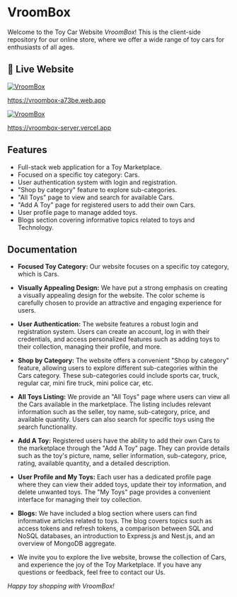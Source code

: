 # VroomBox

Welcome to the Toy Car Website _VroomBox_!
This is the client-side repository for our online store, where we offer a wide range of toy cars for enthusiasts of all ages.

## 🔗 Live Website

[![VroomBox](https://img.shields.io/badge/VroomBox_Client-000?style=for-the-badge&logo=ko-fi&logoColor=white)](https://vroombox-a73be.web.app/)

https://vroombox-a73be.web.app

[![VroomBox](https://img.shields.io/badge/VroomBox_Server-000?style=for-the-badge&logo=ko-fi&logoColor=white)](https://vroombox-server.vercel.app/)

https://vroombox-server.vercel.app

## Features

- Full-stack web application for a Toy Marketplace.
- Focused on a specific toy category: Cars.
- User authentication system with login and registration.
- "Shop by category" feature to explore sub-categories.
- "All Toys" page to view and search for available Cars.
- "Add A Toy" page for registered users to add their own Cars.
- User profile page to manage added toys.
- Blogs section covering informative topics related to toys and Technology.

## Documentation

- **Focused Toy Category:** Our website focuses on a specific toy category, which is Cars.
- **Visually Appealing Design:** We have put a strong emphasis on creating a visually appealing design for the website. The color scheme is carefully chosen to provide an attractive and engaging experience for users.
- **User Authentication:** The website features a robust login and registration system. Users can create an account, log in with their credentials, and access personalized features such as adding toys to their collection, managing their profile, and more.
- **Shop by Category:** The website offers a convenient "Shop by category" feature, allowing users to explore different sub-categories within the Cars category. These sub-categories could include sports car, truck, regular car, mini fire truck, mini police car, etc.
- **All Toys Listing:** We provide an "All Toys" page where users can view all the Cars available in the marketplace. The listing includes relevant information such as the seller, toy name, sub-category, price, and available quantity. Users can also search for specific toys using the search functionality.
- **Add A Toy:** Registered users have the ability to add their own Cars to the marketplace through the "Add A Toy" page. They can provide details such as the toy's picture, name, seller information, sub-category, price, rating, available quantity, and a detailed description.
- **User Profile and My Toys:** Each user has a dedicated profile page where they can view their added toys, update their toy information, and delete unwanted toys. The "My Toys" page provides a convenient interface for managing their toy collection.
- **Blogs:** We have included a blog section where users can find informative articles related to toys. The blog covers topics such as access tokens and refresh tokens, a comparison between SQL and NoSQL databases, an introduction to Express.js and Nest.js, and an overview of MongoDB aggregate.

- We invite you to explore the live website, browse the collection of Cars, and experience the joy of the Toy Marketplace. If you have any questions or feedback, feel free to contact our Us.

_Happy toy shopping with VroomBox!_
